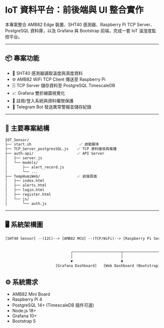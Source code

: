 # IoT 資料平台：前後端與 UI 整合實作

本專案整合 AMB82 Edge 裝置、SHT40 感測器、Raspberry Pi TCP Server、PostgreSQL 資料庫，以及 Grafana 與 Bootstrap 前端，完成一套 IoT 溫溼度監控平台。

---

## 📦 專案功能

- 📡 SHT40 感測器讀取溫度與濕度資料
- 🌐 AMB82 WiFi TCP Client 傳送至 Raspberry Pi
- 🗄️ TCP Server 儲存資料至 PostgreSQL TimescaleDB
- 📈 Grafana 雙折線圖視覺化
- 🔐 註冊/登入系統與資料權限保護
- 🚨 Telegram Bot 發送異常警報並儲存紀錄

---

## 📁 主要專案結構
```txt
IOT_Sensor/
├── start.sh                      ✅ 啟動腳本
├── TCP_Server_postgresSQL.js    ✅ TCP 資料接收與推播
├── auth-api/                    ✅ API Server
│   ├── server.js
│   └── models/
│       ├── alert_record.js
│       └── ...
├── TempHumiWeb/                 ✅ 前端頁面
│   ├── index.html
│   ├── alerts.html
│   ├── login.html
│   ├── register.html
│   └── js/
│       └── auth.js
```

---
## 🖥️ 系統架構圖

```txt
[SHT40 Sensor] --(I2C)--> [AMB82 MCU] --(TCP/WiFi)--> [Raspberry Pi Server] --(Sequelize ORM)--> [PostgreSQL Database]
                                                                                                           │
                                                                                                           ▼
                              ┌──────────────────────┬───────────────────────┬
                              │                      │                       │                     
                              ▼                      ▼                       ▼                   
                       [Grafana Dashboard]   [Web Dashboard (Bootstrap)]   [Telegram Bot]

```


## ⚙️ 系統需求

- AMB82 Mini Board
- Raspberry Pi 4
- PostgreSQL 14+ (TimescaleDB 插件可選)
- Node.js 18+
- Grafana 10+
- Bootstrap 5
